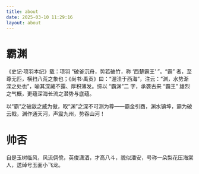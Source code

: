```yaml
---
title: about
date: 2025-03-10 11:29:16
layout: about
---
```

# 霸渊
《史记·项羽本纪》载：项羽 “破釜沉舟，势若破竹，称 ‘西楚霸王’ ”。“霸” 者，至尊无匹，横扫八荒之象也；《尚书·禹贡》曰：“渥洼于西海”，注云：“渊，水势渐深之处也”，喻其深藏不露、厚积薄发。综以 “霸渊”二 字，承袭古来 “霸王” 雄烈之气概，更蕴深海长流之潜势与底蕴。

以“霸”之破敌之威为傲，取“渊”之深不可测为尊——霸金引酉，渊水镇坤，霸为破云戟，渊作通天河，声震九州，势吞山河！


# 帅否

自是玉树临风，风流倜傥，英俊潇洒，才高八斗，貌似潘安，号称一朵梨花压海棠人，送绰号玉面小飞龙。